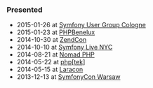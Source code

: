 ### Presented

 * 2015-01-26 at [Symfony User Group Cologne](http://www.meetup.com/sfugcgn/events/219210293/)
 * 2015-01-23 at [PHPBenelux](https://joind.in/talk/view/13408)
 * 2014-10-30 at [ZendCon](http://joind.in/talk/view/12404)
 * 2014-10-10 at [Symfony Live NYC](https://joind.in/talk/view/12196)
 * 2014-08-21 at [Nomad PHP](https://joind.in/talk/view/11574)
 * 2014-05-22 at [php[tek]](http://joind.in/talk/view/10626)
 * 2014-05-15 at [Laracon](http://joind.in/talk/view/11331)
 * 2013-12-13 at [SymfonyCon Warsaw](http://joind.in/talk/view/10377)
